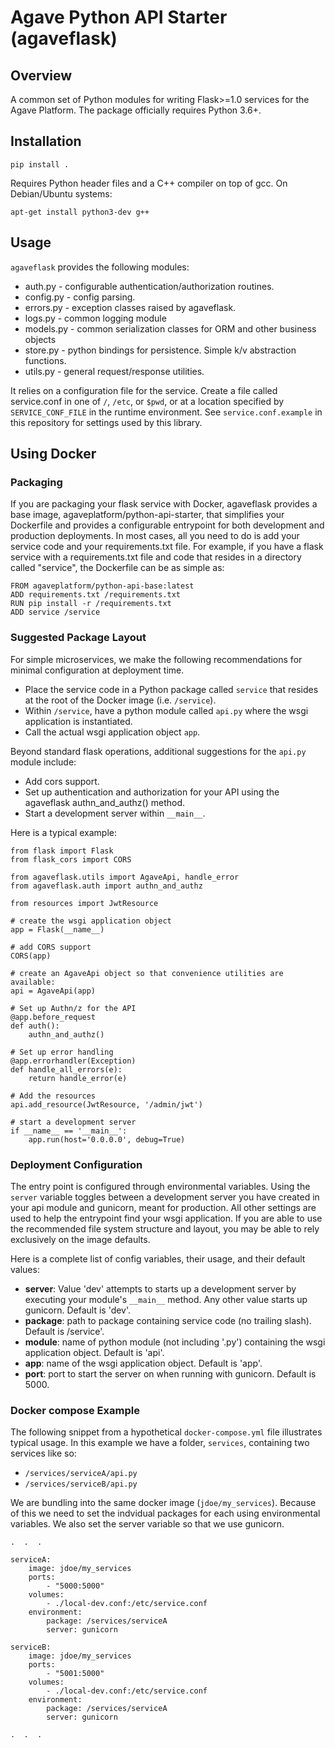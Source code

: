 # Agave Python API Starter (agaveflask) #

## Overview ##

A common set of Python modules for writing Flask>=1.0 services for the Agave Platform. The package officially requires Python
3.6+.


## Installation ##

```
pip install .
```

Requires Python header files and a C++ compiler on top of gcc. On Debian/Ubuntu systems:

```
apt-get install python3-dev g++ 
```  

## Usage ##

`agaveflask` provides the following modules:

* auth.py - configurable authentication/authorization routines.
* config.py - config parsing.
* errors.py - exception classes raised by agaveflask.
* logs.py - common logging module
* models.py - common serialization classes for ORM and other business objects
* store.py - python bindings for persistence. Simple k/v abstraction functions.
* utils.py - general request/response utilities.

It relies on a configuration file for the service. Create a file called service.conf in one of `/`, `/etc`, or `$pwd`, 
or at a location specified by `SERVICE_CONF_FILE` in the runtime environment. See `service.conf.example` in this 
repository for settings used by this library.


## Using Docker ##

### Packaging ###
If you are packaging your flask service with Docker, agaveflask provides a base image, agaveplatform/python-api-starter, 
that simplifies your Dockerfile and provides a configurable entrypoint for both development and production deployments. 
In most cases, all you need to do is add your service code and your requirements.txt file. For example, if you have a
flask service with a requirements.txt file and code that resides in a directory called "service", the Dockerfile can
be as simple as:

```
FROM agaveplatform/python-api-base:latest
ADD requirements.txt /requirements.txt
RUN pip install -r /requirements.txt
ADD service /service
```

### Suggested Package Layout ###

For simple microservices, we make the following recommendations for minimal configuration at deployment time.

* Place the service code in a Python package called `service` that resides at the root of the Docker image (i.e. `/service`).
* Within `/service`, have a python module called `api.py` where the wsgi application is instantiated.
* Call the actual wsgi application object `app`.

Beyond standard flask operations, additional suggestions for the `api.py` module include:

* Add cors support.
* Set up authentication and authorization for your API using the agaveflask authn_and_authz() method.
* Start a development server within `__main__`.

Here is a typical example:

```
from flask import Flask
from flask_cors import CORS

from agaveflask.utils import AgaveApi, handle_error
from agaveflask.auth import authn_and_authz

from resources import JwtResource

# create the wsgi application object
app = Flask(__name__)

# add CORS support
CORS(app)

# create an AgaveApi object so that convenience utilities are available:
api = AgaveApi(app)

# Set up Authn/z for the API
@app.before_request
def auth():
    authn_and_authz()

# Set up error handling
@app.errorhandler(Exception)
def handle_all_errors(e):
    return handle_error(e)

# Add the resources
api.add_resource(JwtResource, '/admin/jwt')

# start a development server
if __name__ == '__main__':
    app.run(host='0.0.0.0', debug=True)
```

### Deployment Configuration ###
The entry point is configured through environmental variables. Using the `server` variable toggles between a
development server you have created in your api module and gunicorn, meant for production.
All other settings are used to help the entrypoint find
your wsgi application. If you are able to use the recommended file system structure and layout, you may be able to
rely exclusively on the image defaults.

Here is a complete list of config variables, their usage, and their default values:

* **server**: Value 'dev' attempts to starts up a development server by executing your module's `__main__` method. Any
other value starts up gunicorn. Default is 'dev'.
* **package**: path to package containing service code (no trailing slash). Default is /service'.
* **module**: name of python module (not including '.py') containing the wsgi application object. Default is 'api'.
* **app**: name of the wsgi application object. Default is 'app'.
* **port**: port to start the server on when running with gunicorn. Default is 5000.


### Docker compose Example ###
The following snippet from a hypothetical `docker-compose.yml` file illustrates typical usage. In this example we have a
folder, `services`, containing two services like so:

* `/services/serviceA/api.py`
* `/services/serviceB/api.py`

We are bundling into the same docker image (`jdoe/my_services`). Because of this we need to set the indvidual packages for each using environmental variables. We also set the server
variable so that we use gunicorn.

```
.  .  .

serviceA:
    image: jdoe/my_services
    ports:
        - "5000:5000"
    volumes:
        - ./local-dev.conf:/etc/service.conf
    environment:
        package: /services/serviceA
        server: gunicorn

serviceB:
    image: jdoe/my_services
    ports:
        - "5001:5000"
    volumes:
        - ./local-dev.conf:/etc/service.conf
    environment:
        package: /services/serviceA
        server: gunicorn

.  .  .

```
